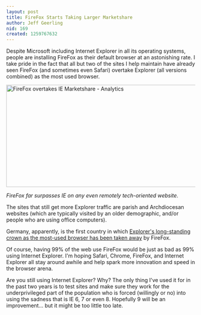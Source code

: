 ```yaml
---
layout: post
title: FireFox Starts Taking Larger Marketshare
author: Jeff Geerling
nid: 169
created: 1259767632
---
```

<p class="rteleft">Despite Microsoft including Internet Explorer in all its operating systems, people are installing FireFox as their default browser at an astonishing rate. I take pride in the fact that all but two of the sites I help maintain have already seen FireFox (and sometimes even Safari) overtake Explorer (all versions combined) as the most used browser.</p>
<p class="rtecenter"><img alt="FireFox overtakes IE Marketshare - Analytics" width="600" height="273" src="/sites/opensourcecatholic.com/files/user-uploads/oscatholic/osc-firefox-share.jpg" /></p>
<p class="rtecenter"><em>FireFox far surpasses IE on any even remotely tech-oriented website.</em></p>
<p class="rteleft">The sites that still get more Explorer traffic are parish and Archdiocesan websites (which are typically visited by an older demographic, and/or people who are using office computers).</p>
<p class="rteleft">Germany, apparently, is the first country in which <a href="http://thenextweb.com/europe/2009/12/02/congratulations-mozilla-firefox-overtakes-internet-explorer-germany/">Explorer's long-standing crown as the most-used browser has been taken away</a> by FireFox.</p>
<p class="rteleft">Of course, having 99% of the web use FireFox would be just as bad as 99% using Internet Explorer. I'm hoping Safari, Chrome, FireFox, and Internet Explorer all stay around awhile and help spark more innovation and speed in the browser arena.</p>
<p class="rteleft">Are you still using Internet Explorer? Why? The only thing I've used it for in the past two years is to test sites and make sure they work for the underprivileged part of the population who is forced (willingly or no) into using the sadness that is IE 6, 7 or even 8. Hopefully 9 will be an improvement... but it might be too little too late.</p>
